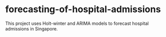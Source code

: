 # forecasting-of-hospital-admissions
This project uses Holt-winter and ARIMA models to forecast hospital admissions in Singapore.
